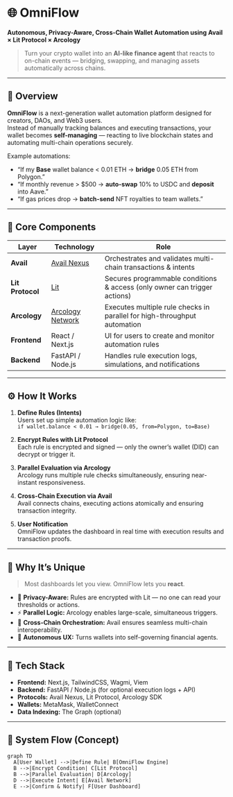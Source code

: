# 🌐 OmniFlow
**Autonomous, Privacy-Aware, Cross-Chain Wallet Automation using Avail × Lit Protocol × Arcology**

> Turn your crypto wallet into an **AI-like finance agent** that reacts to on-chain events — bridging, swapping, and managing assets automatically across chains.

---

## 🚀 Overview

**OmniFlow** is a next-generation wallet automation platform designed for creators, DAOs, and Web3 users.  
Instead of manually tracking balances and executing transactions, your wallet becomes **self-managing** — reacting to live blockchain states and automating multi-chain operations securely.

Example automations:
- “If my **Base** wallet balance < 0.01 ETH → **bridge** 0.05 ETH from Polygon.”
- “If monthly revenue > $500 → **auto-swap** 10% to USDC and **deposit** into Aave.”
- “If gas prices drop → **batch-send** NFT royalties to team wallets.”

---

## 🧩 Core Components

| Layer | Technology | Role |
|-------|-------------|------|
| **Avail** | [Avail Nexus](https://availproject.org) | Orchestrates and validates multi-chain transactions & intents |
| **Lit Protocol** | [Lit](https://litprotocol.com) | Secures programmable conditions & access (only owner can trigger actions) |
| **Arcology** | [Arcology Network](https://arcology.network) | Executes multiple rule checks in parallel for high-throughput automation |
| **Frontend** | React / Next.js | UI for users to create and monitor automation rules |
| **Backend** | FastAPI / Node.js | Handles rule execution logs, simulations, and notifications |

---

## ⚙️ How It Works

1. **Define Rules (Intents)**  
   Users set up simple automation logic like:  
   `if wallet.balance < 0.01 → bridge(0.05, from=Polygon, to=Base)`

2. **Encrypt Rules with Lit Protocol**  
   Each rule is encrypted and signed — only the owner’s wallet (DID) can decrypt or trigger it.

3. **Parallel Evaluation via Arcology**  
   Arcology runs multiple rule checks simultaneously, ensuring near-instant responsiveness.

4. **Cross-Chain Execution via Avail**  
   Avail connects chains, executing actions atomically and ensuring transaction integrity.

5. **User Notification**  
   OmniFlow updates the dashboard in real time with execution results and transaction proofs.

---

## 🧠 Why It’s Unique

> Most dashboards let you view. OmniFlow lets you **react**.

- 🔐 **Privacy-Aware:** Rules are encrypted with Lit — no one can read your thresholds or actions.  
- ⚡ **Parallel Logic:** Arcology enables large-scale, simultaneous triggers.  
- 🌉 **Cross-Chain Orchestration:** Avail ensures seamless multi-chain interoperability.  
- 🤖 **Autonomous UX:** Turns wallets into self-governing financial agents.

---

## 🧰 Tech Stack

- **Frontend:** Next.js, TailwindCSS, Wagmi, Viem  
- **Backend:** FastAPI / Node.js (for optional execution logs + API)  
- **Protocols:** Avail Nexus, Lit Protocol, Arcology SDK  
- **Wallets:** MetaMask, WalletConnect  
- **Data Indexing:** The Graph (optional)

---

## 📸 System Flow (Concept)

```mermaid
graph TD
  A[User Wallet] -->|Define Rule| B[OmniFlow Engine]
  B -->|Encrypt Condition| C[Lit Protocol]
  B -->|Parallel Evaluation| D[Arcology]
  D -->|Execute Intent| E[Avail Network]
  E -->|Confirm & Notify| F[User Dashboard]
